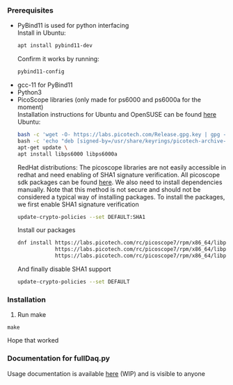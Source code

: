 ### Prerequisites

* PyBind11 is used for python interfacing \
  Install in Ubuntu:
  ```sh
  apt install pybind11-dev
  ```
  Confirm it works by running:
  ```sh
  pybind11-config
  ```
* gcc-11 for PyBind11
* Python3
* PicoScope libraries (only made for ps6000 and ps6000a for the moment)\
  Installation instructions for Ubuntu and OpenSUSE can be found [here](https://www.picotech.com/downloads/linux)\
  Ubuntu:
  ```sh
  bash -c 'wget -O- https://labs.picotech.com/Release.gpg.key | gpg --dearmor > /usr/share/keyrings/picotech-archive-keyring.gpg' \
  bash -c 'echo "deb [signed-by=/usr/share/keyrings/picotech-archive-keyring.gpg] https://labs.picotech.com/picoscope7/debian/ picoscope main" >/etc/apt/sources.list.d/picoscope7.list' \
  apt-get update \
  apt install libps6000 libps6000a
  ```
  RedHat distributions:
  The picoscope libraries are not easily accessible in redhat and need enabling of SHA1 signature verification. All picoscope sdk packages can be found [here](https://labs.picotech.com/rc/picoscope7/rpm/). We also need to install dependencies manually. Note that this method is not secure and should not be considered a typical way of installing packages.
  To install the packages, we first enable SHA1 signature verification
  ```sh
  update-crypto-policies --set DEFAULT:SHA1
  ```
  Install our packages
  ```sh
  dnf install https://labs.picotech.com/rc/picoscope7/rpm/x86_64/libpicoipp-1.4.0-4r161.x86_64.rpm \
              https://labs.picotech.com/rc/picoscope7/rpm/x86_64/libps6000-2.1.139-6r6031.x86_64.rpm \
              https://labs.picotech.com/rc/picoscope7/rpm/x86_64/libps6000a-1.0.139-0r6031.x86_64.rpm
  ```
  And finally disable SHA1 support
  ```sh
  update-crypto-policies --set DEFAULT
  ```

### Installation

1. Run make
  ```
  make
  ```
  Hope that worked

### Documentation for fullDaq.py

  Usage documentation is available [here](https://docs.google.com/document/d/1bO7mmGigRIAl0k5rsDep0J5nz4fyK3EAK_bv9pZOlq8/edit?usp=drive_link) (WIP) and is visible to anyone
